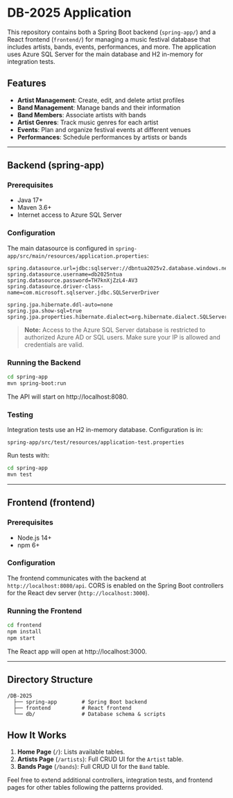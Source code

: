# DB-2025 Application

This repository contains both a Spring Boot backend (`spring-app/`) and a React frontend (`frontend/`) for managing a music festival database that includes artists, bands, events, performances, and more. The application uses Azure SQL Server for the main database and H2 in-memory for integration tests.

## Features

- **Artist Management**: Create, edit, and delete artist profiles
- **Band Management**: Manage bands and their information
- **Band Members**: Associate artists with bands
- **Artist Genres**: Track music genres for each artist 
- **Events**: Plan and organize festival events at different venues
- **Performances**: Schedule performances by artists or bands

---

## Backend (spring-app)

### Prerequisites
- Java 17+
- Maven 3.6+
- Internet access to Azure SQL Server

### Configuration
The main datasource is configured in `spring-app/src/main/resources/application.properties`:

```properties
spring.datasource.url=jdbc:sqlserver://dbntua2025v2.database.windows.net:1433;database=DbNtua2025Online;encrypt=true;trustServerCertificate=true;loginTimeout=30;
spring.datasource.username=db2025ntua
spring.datasource.password=TH7knXjZzL4-AV3
spring.datasource.driver-class-name=com.microsoft.sqlserver.jdbc.SQLServerDriver

spring.jpa.hibernate.ddl-auto=none
spring.jpa.show-sql=true
spring.jpa.properties.hibernate.dialect=org.hibernate.dialect.SQLServerDialect
```

> **Note:** Access to the Azure SQL Server database is restricted to authorized Azure AD or SQL users. Make sure your IP is allowed and credentials are valid.

### Running the Backend
```bash
cd spring-app
mvn spring-boot:run
```
The API will start on http://localhost:8080.

### Testing
Integration tests use an H2 in-memory database. Configuration is in:
```
spring-app/src/test/resources/application-test.properties
``` 
Run tests with:
```bash
cd spring-app
mvn test
```

---

## Frontend (frontend)

### Prerequisites
- Node.js 14+
- npm 6+

### Configuration
The frontend communicates with the backend at `http://localhost:8080/api`. CORS is enabled on the Spring Boot controllers for the React dev server (`http://localhost:3000`).

### Running the Frontend
```bash
cd frontend
npm install
npm start
```
The React app will open at http://localhost:3000.

---

## Directory Structure
```
/DB-2025
  ├── spring-app        # Spring Boot backend
  ├── frontend          # React frontend
  └── db/               # Database schema & scripts
```

## How It Works
1. **Home Page** (`/`): Lists available tables.
2. **Artists Page** (`/artists`): Full CRUD UI for the `Artist` table.
3. **Bands Page** (`/bands`): Full CRUD UI for the `Band` table.

Feel free to extend additional controllers, integration tests, and frontend pages for other tables following the patterns provided.
